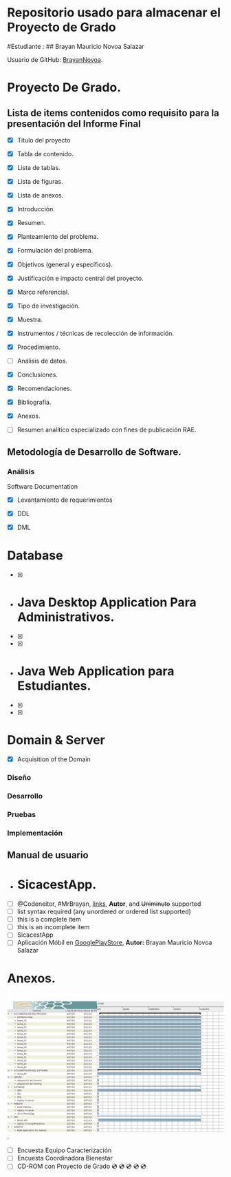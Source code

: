 # Repositorio usado para almacenar el Proyecto de Grado

#Estudiante : ## Brayan Mauricio Novoa Salazar

Usuario de GitHub: [BrayanNovoa](https://github.com/BrayanNovoa).
# Proyecto De Grado.
## Lista de items contenidos como requisito para la presentación del Informe Final

- [x] Título del proyecto
- [x] Tabla de contenido.
- [x] Lista de tablas.
- [x] Lista de figuras.
- [x] Lista de anexos.
- [x] Introducción.
- [x] Resumen.
- [x] Planteamiento del problema.
- [x] Formulación del problema.
- [x] Objetivos (general y específicos).
- [x] Justificación e impacto central del proyecto.
- [x] Marco referencial.
- [x] Tipo de investigación.
- [x] Muestra.
- [x] Instrumentos / técnicas de recolección de información.
- [x] Procedimiento.
- [ ] Análisis de datos.
- [x] Conclusiones.
- [x] Recomendaciones.
- [x] Bibliografía.
- [x] Anexos.
- [ ] Resumen analítico especializado con fines de publicación RAE.


## Metodología de Desarrollo de Software.

### Análisis
 Software Documentation
- [x] Levantamiento de requerimientos
- [x] DDL
- [x] DML




# Database
- [x] 

- # Java Desktop Application Para Administrativos.
- [x] 
- [x] 

- # Java Web Application para Estudiantes.
- [x] 
- [x] 

# Domain & Server
- [x] Acquisition of the Domain

### Diseño
### Desarrollo
### Pruebas
### Implementación


## Manual de usuario







- # SicacestApp.
- [ ] @Codeneitor, #MrBrayan, [links](), **Autor**, and <del>Uniminuto</del> supported
- [ ] list syntax required (any unordered or ordered list supported)
- [ ] this is a complete item
- [ ] this is an incomplete item
- [ ] SicacestApp
- [ ] Aplicación Móbil en [GooglePlayStore](https://googleplay), **Autor:** Brayan Mauricio Novoa Salazar

# Anexos.
![](https://github.com/BrayanNovoa/uniminuto/blob/master/ProyectoGrado/Cronograma/CRONOGRAMA2.png).
- [ ] Encuesta Equipo Caracterización
- [ ] Encuesta Coordinadora Bienestar
- [ ] CD-ROM con Proyecto de Grado :cd:  :cd:  :cd:  :cd:  :cd: